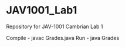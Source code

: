 # JAV1001_Lab1
Repository for JAV-1001 Cambrian Lab 1

Compile - javac Grades.java
Run - java Grades
